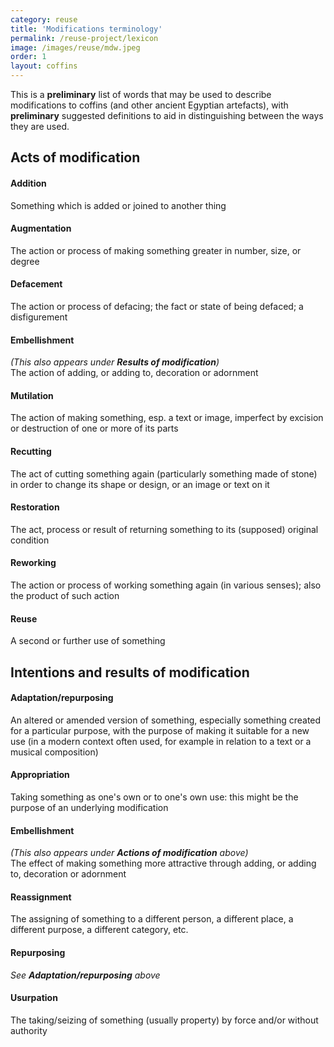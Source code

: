 ```yaml
---
category: reuse
title: 'Modifications terminology'
permalink: /reuse-project/lexicon
image: /images/reuse/mdw.jpeg
order: 1
layout: coffins
---
```


This is a **preliminary** list of words that may be used to describe modifications to coffins (and other ancient Egyptian artefacts), with **preliminary** suggested definitions to aid in distinguishing between the ways they are used.

## Acts of modification

#### Addition
Something which is added or joined to another thing

#### Augmentation
The action or process of making something greater in number, size, or degree

#### Defacement
The action or process of defacing; the fact or state of being defaced; a disfigurement

#### Embellishment 
*(This also appears under **Results of modification**)* <br />
The action of adding, or adding to, decoration or adornment

#### Mutilation
The action of making something, esp. a text or image, imperfect by excision or destruction of one or more of its parts

#### Recutting
The act of cutting something again (particularly something made of stone) in order to change its shape or design, or an image or text on it

#### Restoration
The act, process or result of returning something to its (supposed) original condition

#### Reworking
The action or process of working something again (in various senses); also the product of such action

#### Reuse
A second or further use of something

## Intentions and results of modification

#### Adaptation/repurposing
An altered or amended version of something, especially something created for a particular purpose, with the purpose of making it suitable 
for a new use (in a modern context often used, for example in relation to a text or a musical composition)

#### Appropriation
Taking something as one's own or to one's own use: this might be the purpose of an underlying modification

#### Embellishment 
*(This also appears under **Actions of modification** above)* <br />
The effect of making something more attractive through adding, or adding to, decoration or adornment

#### Reassignment
The assigning of something to a different person, a different place, a different purpose, a different category, etc.

#### Repurposing
*See **Adaptation/repurposing** above*

#### Usurpation
The taking/seizing of something (usually property) by force and/or without authority

